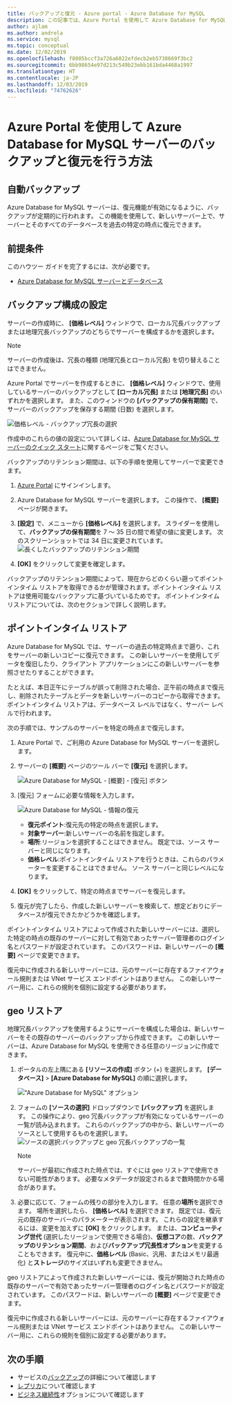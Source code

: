 ```yaml
---
title: バックアップと復元 - Azure portal - Azure Database for MySQL
description: この記事では、Azure Portal を使用して Azure Database for MySQL サーバーを復元する方法について説明します。
author: ajlam
ms.author: andrela
ms.service: mysql
ms.topic: conceptual
ms.date: 12/02/2019
ms.openlocfilehash: f8005bccf3a726a6022efdecb2eb5738669f3bc2
ms.sourcegitcommit: 6bb98654e97d213c549b23ebb161bda4468a1997
ms.translationtype: HT
ms.contentlocale: ja-JP
ms.lasthandoff: 12/03/2019
ms.locfileid: "74762626"
---
```

# <a name="how-to-backup-and-restore-a-server-in-azure-database-for-mysql-using-the-azure-portal"></a>Azure Portal を使用して Azure Database for MySQL サーバーのバックアップと復元を行う方法

## <a name="backup-happens-automatically"></a>自動バックアップ
Azure Database for MySQL サーバーは、復元機能が有効になるように、バックアップが定期的に行われます。 この機能を使用して、新しいサーバー上で、サーバーとそのすべてのデータベースを過去の特定の時点に復元できます。

## <a name="prerequisites"></a>前提条件
このハウツー ガイドを完了するには、次が必要です。
- [Azure Database for MySQL サーバーとデータベース](quickstart-create-mysql-server-database-using-azure-portal.md)

## <a name="set-backup-configuration"></a>バックアップ構成の設定

サーバーの作成時に、 **[価格レベル]** ウィンドウで、ローカル冗長バックアップまたは地理冗長バックアップのどちらでサーバーを構成するかを選択します。

> [!NOTE]
> サーバーの作成後は、冗長の種類 (地理冗長とローカル冗長) を切り替えることはできません。
>

Azure Portal でサーバーを作成するときに、 **[価格レベル]** ウィンドウで、使用しているサーバーのバックアップとして **[ローカル冗長]** または **[地理冗長]** のいずれかを選択します。 また、このウィンドウの **[バックアップの保有期間]** で、サーバーのバックアップを保存する期間 (日数) を選択します。

   ![価格レベル - バックアップ冗長の選択](./media/howto-restore-server-portal/pricing-tier.png)

作成中のこれらの値の設定について詳しくは、[Azure Database for MySQL サーバーのクイック スタート](quickstart-create-mysql-server-database-using-azure-portal.md)に関するページをご覧ください。

バックアップのリテンション期間は、以下の手順を使用してサーバーで変更できます。
1. [Azure Portal](https://portal.azure.com/) にサインインします。
2. Azure Database for MySQL サーバーを選択します。 この操作で、 **[概要]** ページが開きます。
3. **[設定]** で、メニューから **[価格レベル]** を選択します。 スライダーを使用して、**バックアップの保有期間**を 7 ～ 35 日の間で希望の値に変更します。
次のスクリーンショットでは 34 日に変更されています。
![長くしたバックアップのリテンション期間](./media/howto-restore-server-portal/3-increase-backup-days.png)

4. **[OK]** をクリックして変更を確定します。

バックアップのリテンション期間によって、現在からどのくらい遡ってポイントインタイム リストアを取得できるかが管理されます。ポイントインタイム リストアは使用可能なバックアップに基づいているためです。 ポイントインタイム リストアについては、次のセクションで詳しく説明します。 

## <a name="point-in-time-restore"></a>ポイントインタイム リストア
Azure Database for MySQL では、サーバーの過去の特定時点まで遡り、これをサーバーの新しいコピーに復元できます。 この新しいサーバーを使用してデータを復旧したり、クライアント アプリケーションにこの新しいサーバーを参照させたりすることができます。

たとえば、本日正午にテーブルが誤って削除された場合、正午前の時点まで復元し、削除されたテーブルとデータを新しいサーバーのコピーから取得できます。 ポイントインタイム リストアは、データベース レベルではなく、サーバー レベルで行われます。

次の手順では、サンプルのサーバーを特定の時点まで復元します。
1. Azure Portal で、ご利用の Azure Database for MySQL サーバーを選択します。 

2. サーバーの **[概要]** ページのツール バーで **[復元]** を選択します。

   ![Azure Database for MySQL - [概要] - [復元] ボタン](./media/howto-restore-server-portal/2-server.png)

3. [復元] フォームに必要な情報を入力します。

   ![Azure Database for MySQL - 情報の復元](./media/howto-restore-server-portal/3-restore.png)
   - **復元ポイント**:復元先の特定の時点を選択します。
   - **対象サーバー**:新しいサーバーの名前を指定します。
   - **場所**:リージョンを選択することはできません。 既定では、ソース サーバーと同じになります。
   - **価格レベル**:ポイントインタイム リストアを行うときは、これらのパラメーターを変更することはできません。 ソース サーバーと同じレベルになります。 

4. **[OK]** をクリックして、特定の時点までサーバーを復元します。 

5. 復元が完了したら、作成した新しいサーバーを検索して、想定どおりにデータベースが復元できたかどうかを確認します。

ポイントインタイム リストアによって作成された新しいサーバーには、選択した特定の時点の既存のサーバーに対して有効であったサーバー管理者のログイン名とパスワードが設定されています。 このパスワードは、新しいサーバーの **[概要]** ページで変更できます。

復元中に作成される新しいサーバーには、元のサーバーに存在するファイアウォール規則または VNet サービス エンドポイントはありません。 この新しいサーバー用に、これらの規則を個別に設定する必要があります。

## <a name="geo-restore"></a>geo リストア
地理冗長バックアップを使用するようにサーバーを構成した場合は、新しいサーバーをその既存のサーバーのバックアップから作成できます。 この新しいサーバーは、Azure Database for MySQL を使用できる任意のリージョンに作成できます。  

1. ポータルの左上隅にある **[リソースの作成]** ボタン (+) を選択します。 **[データベース]**  >  **[Azure Database for MySQL]** の順に選択します。

   !["Azure Database for MySQL" オプション](./media/howto-restore-server-portal/2_navigate-to-mysql.png)

2. フォームの **[ソースの選択]** ドロップダウンで **[バックアップ]** を選択します。 この操作により、geo 冗長バックアップが有効になっているサーバーの一覧が読み込まれます。 これらのバックアップの中から、新しいサーバーのソースとして使用するものを選択します。
   ![ソースの選択:バックアップと geo 冗長バックアップの一覧](./media/howto-restore-server-portal/2-georestore.png)

   > [!NOTE]
   > サーバーが最初に作成された時点では、すぐには geo リストアで使用できない可能性があります。 必要なメタデータが設定されるまで数時間かかる場合があります。
   >

3. 必要に応じて、フォームの残りの部分を入力します。 任意の**場所**を選択できます。 場所を選択したら、 **[価格レベル]** を選択できます。 既定では、復元元の既存のサーバーのパラメーターが表示されます。 これらの設定を継承するには、変更を加えずに **[OK]** をクリックします。 または、**コンピューティング世代** (選択したリージョンで使用できる場合)、**仮想コア**の数、**バックアップのリテンション期間**、および**バックアップ冗長性オプション**を変更することもできます。 復元中に、**価格レベル** (Basic、汎用、またはメモリ最適化) と**ストレージ**のサイズはいずれも変更できません。

geo リストアによって作成された新しいサーバーには、復元が開始された時点の既存のサーバーで有効であったサーバー管理者のログイン名とパスワードが設定されています。 このパスワードは、新しいサーバーの **[概要]** ページで変更できます。

復元中に作成される新しいサーバーには、元のサーバーに存在するファイアウォール規則または VNet サービス エンドポイントはありません。 この新しいサーバー用に、これらの規則を個別に設定する必要があります。



## <a name="next-steps"></a>次の手順
- サービスの[バックアップ](concepts-backup.md)の詳細について確認します
- [レプリカ](concepts-read-replicas.md)について確認します
- [ビジネス継続性](concepts-business-continuity.md)オプションについて確認します
